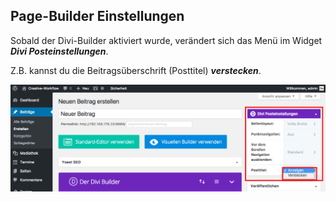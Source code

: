 ## Page-Builder Einstellungen

Sobald der Divi-Builder aktiviert wurde, verändert sich das Menü im Widget _**Divi Posteinstellungen**_.

Z.B. kannst du die Beitragsüberschrift (Posttitel) _**verstecken**_.

![image](./assets/insert_module_hide_title.jpg)
